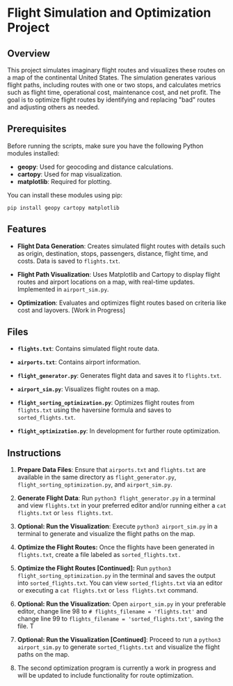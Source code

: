 # Flight Simulation and Optimization Project

## Overview

This project simulates imaginary flight routes and visualizes these routes on a map of the continental United States. The simulation generates various flight paths, including routes with one or two stops, and calculates metrics such as flight time, operational cost, maintenance cost, and net profit. The goal is to optimize flight routes by identifying and replacing "bad" routes and adjusting others as needed.

## Prerequisites

Before running the scripts, make sure you have the following Python modules installed:

- **geopy**: Used for geocoding and distance calculations.
- **cartopy**: Used for map visualization.
- **matplotlib**: Required for plotting.

You can install these modules using pip:

```pip install geopy cartopy matplotlib```

## Features

- **Flight Data Generation**: Creates simulated flight routes with details such as origin, destination, stops, passengers, distance, flight time, and costs. Data is saved to `flights.txt`.

- **Flight Path Visualization**: Uses Matplotlib and Cartopy to display flight routes and airport locations on a map, with real-time updates. Implemented in `airport_sim.py`.

- **Optimization**: Evaluates and optimizes flight routes based on criteria like cost and layovers. [Work in Progress]

## Files

- **`flights.txt`**: Contains simulated flight route data.

- **`airports.txt`**: Contains airport information.

- **`flight_generator.py`**: Generates flight data and saves it to `flights.txt`.

- **`airport_sim.py`**: Visualizes flight routes on a map.

- **`flight_sorting_optimization.py`**: Optimizes flight routes from `flights.txt` using the haversine formula and saves to `sorted_flights.txt`.

- **`flight_optimization.py`**: In development for further route optimization.

## Instructions

1. **Prepare Data Files**: Ensure that `airports.txt` and `flights.txt` are available in the same directory as `flight_generator.py`, `flight_sorting_optimization.py`, and `airport_sim.py`.

2. **Generate Flight Data**: Run ```python3 flight_generator.py``` in a terminal and view `flights.txt` in your preferred editor and/or running either a ```cat flights.txt``` or ```less flights.txt```.

3. **Optional: Run the Visualization**: Execute ```python3 airport_sim.py``` in a terminal to generate and visualize the flight paths on the map.

4. **Optimize the Flight Routes:** Once the flights have been generated in `flights.txt`, create a file labeled as `sorted_flights.txt.`

5. **Optimize the Flight Routes [Continued]:** Run `python3 flight_sorting_optimization.py` in the terminal and saves the output into `sorted_flights.txt`. You can view `sorted_flights.txt` via an editor or executing  a ```cat flights.txt``` or ```less flights.txt``` command.

5. **Optional: Run the Visualization**: Open `airport_sim.py` in your preferable editor, change line 98 to ```# flights_filename = 'flights.txt'``` and change line 99 to ```flights_filename = 'sorted_flights.txt'```, saving the file. T

6. **Optional: Run the Visualization [Continued]**: Proceed to run a ```python3 airport_sim.py``` to generate `sorted_flights.txt` and visualize the flight paths on the map.

7. The second optimization program is currently a work in progress and will be updated to include functionality for route optimization.